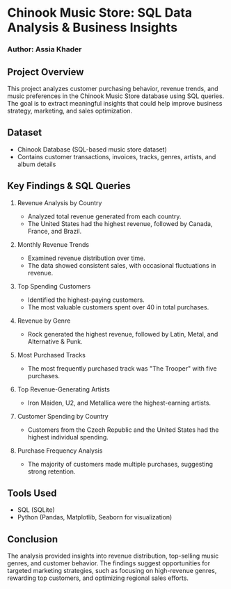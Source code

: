 # Chinook Music Store: SQL Data Analysis & Business Insights  
### Author: Assia Khader  

## Project Overview  
This project analyzes customer purchasing behavior, revenue trends, and music preferences in the Chinook Music Store database using SQL queries. The goal is to extract meaningful insights that could help improve business strategy, marketing, and sales optimization.  

## Dataset  
- Chinook Database (SQL-based music store dataset)  
- Contains customer transactions, invoices, tracks, genres, artists, and album details  

## Key Findings & SQL Queries  

1) Revenue Analysis by Country  
   - Analyzed total revenue generated from each country.  
   - The United States had the highest revenue, followed by Canada, France, and Brazil.  

2) Monthly Revenue Trends  
   - Examined revenue distribution over time.  
   - The data showed consistent sales, with occasional fluctuations in revenue.  

3) Top Spending Customers  
   - Identified the highest-paying customers.  
   - The most valuable customers spent over 40 in total purchases.  

4) Revenue by Genre  
   - Rock generated the highest revenue, followed by Latin, Metal, and Alternative & Punk.  

5) Most Purchased Tracks  
   - The most frequently purchased track was "The Trooper" with five purchases.  

6) Top Revenue-Generating Artists  
   - Iron Maiden, U2, and Metallica were the highest-earning artists.  

7) Customer Spending by Country  
   - Customers from the Czech Republic and the United States had the highest individual spending.  

8) Purchase Frequency Analysis  
   - The majority of customers made multiple purchases, suggesting strong retention.  

## Tools Used  
- SQL (SQLite)  
- Python (Pandas, Matplotlib, Seaborn for visualization)  

## Conclusion  
The analysis provided insights into revenue distribution, top-selling music genres, and customer behavior. The findings suggest opportunities for targeted marketing strategies, such as focusing on high-revenue genres, rewarding top customers, and optimizing regional sales efforts.  
